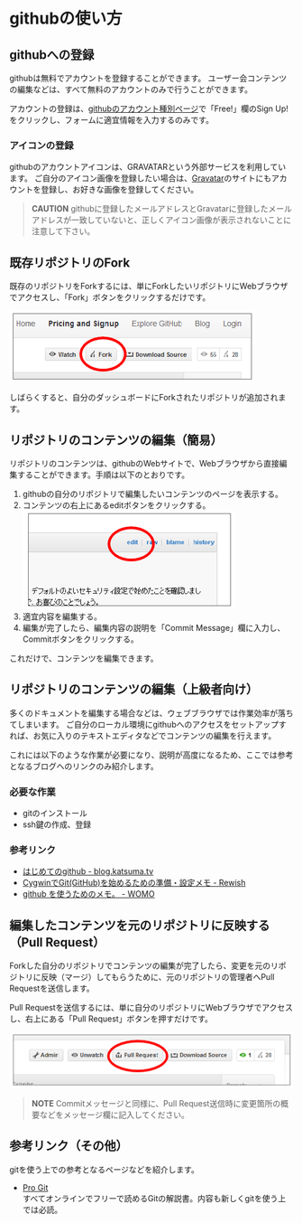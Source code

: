 githubの使い方
==============


githubへの登録
--------------

githubは無料でアカウントを登録することができます。
ユーザー会コンテンツの編集などは、すべて無料のアカウントのみで行うことができます。

アカウントの登録は、[githubのアカウント種別ページ](http://github.com/plans)で「Free!」欄のSign Up!をクリックし、フォームに適宜情報を入力するのみです。


### アイコンの登録

githubのアカウントアイコンは、GRAVATARという外部サービスを利用しています。
ご自分のアイコン画像を登録したい場合は、[Gravatar](http://ja.gravatar.com/)のサイトにもアカウントを登録し、お好きな画像を登録してください。

> **CAUTION**
> githubに登録したメールアドレスとGravatarに登録したメールアドレスが一致していないと、正しくアイコン画像が表示されないことに注意して下さい。



既存リポジトリのFork
--------------------

既存のリポジトリをForkするには、単にForkしたいリポジトリにWebブラウザでアクセスし、「Fork」ボタンをクリックするだけです。

![Forkボタン](images/github/fork.png)


しばらくすると、自分のダッシュボードにForkされたリポジトリが追加されます。



リポジトリのコンテンツの編集（簡易）
------------------------------------

リポジトリのコンテンツは、githubのWebサイトで、Webブラウザから直接編集することができます。手順は以下のとおりです。

1. githubの自分のリポジトリで編集したいコンテンツのページを表示する。
2. コンテンツの右上にあるeditボタンをクリックする。
   ![editボタン](images/github/edit.png)
3. 適宜内容を編集する。
4. 編集が完了したら、編集内容の説明を「Commit Message」欄に入力し、Commitボタンをクリックする。

これだけで、コンテンツを編集できます。



リポジトリのコンテンツの編集（上級者向け）
------------------------------------------

多くのドキュメントを編集する場合などは、ウェブブラウザでは作業効率が落ちてしまいます。
ご自分のローカル環境にgithubへのアクセスをセットアップすれば、お気に入りのテキストエディタなどでコンテンツの編集を行えます。

これには以下のような作業が必要になり、説明が高度になるため、ここでは参考となるブログへのリンクのみ紹介します。

### 必要な作業

- gitのインストール
- ssh鍵の作成、登録


### 参考リンク

- [はじめてのgithub - blog.katsuma.tv](http://blog.katsuma.tv/2009/02/first_github.html)
- [CygwinでGit(GitHub)を始めるための準備・設定メモ - Rewish](http://rewish.org/tools/cygwin_github)
- [github を使うためのメモ。 - WOMO](http://womo.nconc.net/2010/03/04/github)



編集したコンテンツを元のリポジトリに反映する（Pull Request）
------------------------------------------------------------

Forkした自分のリポジトリでコンテンツの編集が完了したら、変更を元のリポジトリに反映（マージ）してもらうために、元のリポジトリの管理者へPull Requestを送信します。

Pull Requestを送信するには、単に自分のリポジトリにWebブラウザでアクセスし、右上にある「Pull Request」ボタンを押すだけです。

![Pull Requestボタン](images/github/pullrequest.png)

> **NOTE**
> Commitメッセージと同様に、Pull Request送信時に変更箇所の概要などをメッセージ欄に記入してください。



参考リンク（その他）
--------------------

gitを使う上での参考となるページなどを紹介します。

- [Pro Git](http://progit.org/book/ja/)<br />
  すべてオンラインでフリーで読めるGitの解説書。内容も新しくgitを使う上では必読。


